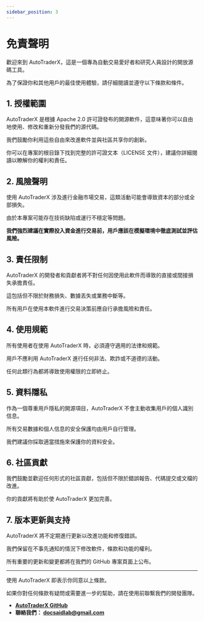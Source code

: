 ```yaml
---
sidebar_position: 3
---
```


# 免責聲明

歡迎來到 AutoTraderX，這是一個專為自動交易愛好者和研究人員設計的開放源碼工具。

為了保證你和其他用戶的最佳使用體驗，請仔細閱讀並遵守以下條款和條件。

## **1. 授權範圍**

AutoTraderX 是根據 Apache 2.0 許可證發布的開源軟件，這意味著你可以自由地使用、修改和重新分發我們的源代碼。

我們鼓勵你利用這些自由來改進軟件並與社區共享你的創新。

你可以在專案的根目錄下找到完整的許可證文本（LICENSE 文件），建議你詳細閱讀以瞭解你的權利和責任。

## **2. 風險聲明**

使用 AutoTraderX 涉及進行金融市場交易，這類活動可能會導致資本的部分或全部損失。

由於本專案可能存在技術缺陷或運行不穩定等問題。

**我們強烈建議在實際投入資金進行交易前，用戶應該在模擬環境中徹底測試並評估風險。**

## **3. 責任限制**

AutoTraderX 的開發者和貢獻者將不對任何因使用此軟件而導致的直接或間接損失承擔責任。

這包括但不限於財務損失、數據丟失或業務中斷等。

所有用戶在使用本軟件進行交易決策前應自行承擔風險和責任。

## **4. 使用規範**

所有使用者在使用 AutoTraderX 時，必須遵守適用的法律和規範。

用戶不應利用 AutoTraderX 進行任何非法、欺詐或不道德的活動。

任何此類行為都將導致使用權限的立即終止。

## **5. 資料隱私**

作為一個尊重用戶隱私的開源項目，AutoTraderX 不會主動收集用戶的個人識別信息。

所有交易數據和個人信息的安全保護均由用戶自行管理。

我們建議你採取適當措施來保護你的資料安全。

## **6. 社區貢獻**

我們鼓勵並歡迎任何形式的社區貢獻，包括但不限於錯誤報告、代碼提交或文檔的改進。

你的貢獻將有助於使 AutoTraderX 更加完善。

## **7. 版本更新與支持**

AutoTraderX 將不定期進行更新以改進功能和修復錯誤。

我們保留在不事先通知的情況下修改軟件，條款和功能的權利。

所有重要的更新和變更都將在我們的 GitHub 專案頁面上公布。

---

使用 AutoTraderX 即表示你同意以上條款。

如果你對任何條款有疑問或需要進一步的幫助，請在使用前聯繫我們的開發團隊。

- [**AutoTraderX GitHub**](https://github.com/DocsaidLab/AutoTraderX)
- **聯絡我們： docsaidlab@gmail.com**
